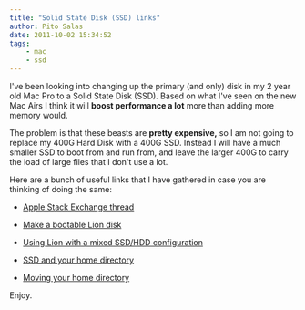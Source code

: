 ```yaml
---
title: "Solid State Disk (SSD) links"
author: Pito Salas
date: 2011-10-02 15:34:52
tags:
    - mac
    - ssd
---
```



I've been looking into changing up the primary (and only) disk in my 2 year
old Mac Pro to a Solid State Disk (SSD). Based on what I've seen on the new
Mac Airs I think it will **boost performance a lot** more than adding more
memory would.

The problem is that these beasts are **pretty expensive,** so I am not going
to replace my 400G Hard Disk with a 400G SSD. Instead I will have a much
smaller SSD to boot from and run from, and leave the larger 400G to carry the
load of large files that I don't use a lot.

Here are a bunch of useful links that I have gathered in case you are thinking
of doing the same:

  * [Apple Stack Exchange thread](<http://apple.stackexchange.com/questions/26441/whats-the-best-way-to-move-from-an-hdd-to-an-ssd-on-a-mac-pro/26456#26456>)

  * [Make a bootable Lion disk](<http://www.macworld.com/article/161069/2011/07/make_a_bootable_lion_installer.html>)

  * [Using Lion with a mixed SSD/HDD configuration](<http://mattgemmell.com/2011/06/21/using-os-x-with-an-ssd-plus-hdd-setup/>)

  * [SSD and your home directory](<http://www.ransom-note-typography.com/index.php/SSD_and_Your_Home_Directory>)

  * [Moving your home directory](<http://www.tuaw.com/2009/05/14/tuaw-tip-moving-your-home-folder-to-another-disk-or-moving-it/>)

Enjoy.


